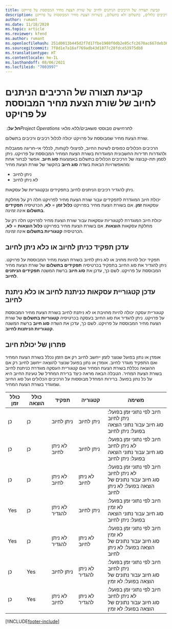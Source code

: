```yaml
---
title: קביעת תצורה של הרכיבים הניתנים לחיוב של שורת הצעת מחיר המבוססת על פרויקט
description: נושא זה מספק מידע אודות רכיבים כלולים, בתשלום ולא בתשלום, בשורות הצעת מחיר המבוססות על פרויקט.
author: rumant
ms.date: 11/18/2020
ms.topic: article
ms.reviewer: kfend
ms.author: rumant
ms.openlocfilehash: 251d0013b445d2f7d17fbe1908f0db2e05cfc2670ac667deb363c98f608a2aef
ms.sourcegitcommit: 7f8d1e7a16af769adb43d1877c28fdce53975db8
ms.translationtype: HT
ms.contentlocale: he-IL
ms.lasthandoff: 08/06/2021
ms.locfileid: "7003997"
---
```

# <a name="configure-the-chargeable-components-of-a-project-based-quote-line"></a>קביעת תצורה של הרכיבים הניתנים לחיוב של שורת הצעת מחיר המבוססת על פרויקט

_**חל על:** ‏Project Operations לתרחישים מבוססי משאבים/ללא מלאי_

שורת הצעת מחיר שמבוססת על פרויקט יכולה לכלול רכיבים ורכיבים בתשלום.

הרכיבים הכלולים כפופים לשיטת החיוב, לפיצולי לקוחות, לכללי אי-חריגה ממגבלות ולהגדרות תדירות החשבונית המוגדרות בשורת הצעת המחיר המבוססת על פרויקט.
ניתן לסמן תת-קבוצה של הרכיבים הכלולים בתשלום באמצעות **סוג חיוב**. אפשר לבחור אחת מהאפשרויות הבאות בשדה **סוג חיוב** בהקשר של שורת הצעת מחיר:

   - ניתן לחיוב
   - לא ניתן לחיוב

ניתן להגדיר רכיבים הניתנים לחיוב בתפקידים ובקטגוריות של עסקאות.

יכולת חיוב המוגדרת לתפקידים עבור שורת הצעת מחיר לפרויקט חלה רק על מחלקת עסקאות **זמן**. אם בשורת הצעת מחיר בפרויקט **כלול זמן** = **לא**, הכרטיסיה **תפקידים בתשלום** אינה זמינה.

יכולת חיוב המוגדרת לקטגוריות עסקאות עבור שורת הצעת מחיר לפרויקט חלה רק על מחלקת עסקאות **הוצאות**. אם בשורת הצעת מחיר בפרויקט **כלול הוצאות** = **לא**, הכרטיסיה **קטגוריות בתשלום** אינה זמינה.

## <a name="update-a-role-to-be-chargeable-or-non-chargeable"></a>עדכן תפקיד כניתן לחיוב או כלא ניתן לחיוב
תפקיד יכול להיות מחויב או לא ניתן לחיוב בשורת הצעת מחיר המבוססת על פרויקט. ניתן להגדיר את סוג החיוב בתפקיד בכרטיסיה **תפקידים בתשלום** של שורת הצעת מחיר המבוססת על פרויקט. לשם כך, עדכן את **סוג חיוב** ברשת המשנה **תפקידים הניתנים לחיוב**. 

## <a name="update-a-transaction-category-to-be-chargeable-or-non-chargeable"></a>עדכן קטגוריית עסקאות כניתנת לחיוב או כלא ניתנת לחיוב
קטגוריית עסקה יכולה להיות מחויבת או לא ניתנת לחיוב בשורת הצעת מחיר המבוססת על פרויקט. ניתן להגדיר את סוג החיוב בעסקה בכרטיסיה **קטגוריות בתשלום** של שורת הצעת מחיר המבוססת על פרויקט. לשם כך, עדכן את השדה **סוג חיוב** ברשת המשנה **קטגוריות הניתנות לחיוב**. 

## <a name="resolve-chargeability"></a>פתרון של יכולת חיוב

אומדן או נתון בפועל שנוצר לזמן ייחשב לחיוב רק אם הזמן נכלל בשורת הצעת המחיר ואם התפקיד מוגדר לחיוב.
אומדן או נתון בפועל שנוצר להוצאה ייחשב לחיוב רק אם ההוצאה נכללת בשורת הצעת המחיר ואם קטגוריית העסקה מוגדרת כניתנת לחיוב בשורת הצעת המחיר. הטבלה הבאה מראה כיצד ברירת המחדל של טעינת החיוב היא על כל נתון בפועל. ברירות המחדל מבוססות על הרכיבים הכלולים ועל סוג החיוב שמוגדר בשורת הצעת המחיר.

| כולל זמן | כולל הוצאה | תפקיד | קטגוריה | משימה |
| --- | --- | --- | --- | --- |
| ‏‏כן | ‏‏כן | ניתן לחיוב | ניתן לחיוב | חיוב לפי נתוני זמן בפועל: ניתן לחיוב </br>סוג חיוב עבור נתוני הוצאה בפועל: ניתן לחיוב |
| ‏‏כן | ‏‏כן | לא ניתן לחיוב | ניתן לחיוב | חיוב לפי נתוני זמן בפועל: לא ניתן לחיוב </br>סוג חיוב עבור נתוני הוצאה בפועל: ניתן לחיוב |
| ‏‏כן | ‏‏כן | לא ניתן לחיוב | לא ניתן לחיוב | חיוב לפי נתוני זמן בפועל: לא ניתן לחיוב </br>סוג חיוב עבור נתונים של הוצאה בפועל: לא ניתן לחיוב |
| Yes | ‏‏כן | לא ניתן להגדיר | ניתן לחיוב | חיוב לפי נתוני זמן בפועל: לא זמין </br>סוג חיוב עבור נתוני הוצאה בפועל: ניתן לחיוב |
| Yes | ‏‏כן | לא ניתן להגדיר | לא ניתן לחיוב | חיוב לפי נתוני זמן בפועל: לא זמין </br>סוג חיוב עבור נתונים של הוצאה בפועל: לא ניתן לחיוב |
| ‏‏כן | Yes | ניתן לחיוב | לא ניתן להגדיר | חיוב לפי נתוני זמן בפועל: ניתן לחיוב </br>סוג חיוב עבור נתונים של הוצאה בפועל: לא זמין |
| ‏‏כן | Yes | לא ניתן לחיוב | לא ניתן להגדיר | חיוב לפי נתוני זמן בפועל: לא ניתן לחיוב </br> סוג חיוב עבור נתונים של הוצאה בפועל: לא זמין |


[!INCLUDE[footer-include](../includes/footer-banner.md)]